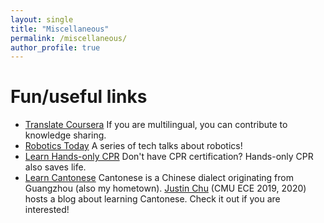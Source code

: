 ```yaml
---
layout: single
title: "Miscellaneous"
permalink: /miscellaneous/
author_profile: true
---
```


Fun/useful links
======
* [Translate Coursera](https://translate-coursera.org/) If you are multilingual, you can contribute to knowledge sharing.
* [Robotics Today](https://www.youtube.com/channel/UCtfiXX2nJ5Qz-ZxGEwDCy5A) A series of tech talks about robotics!
* [Learn Hands-only CPR](https://www.youtube.com/watch?v=qCAFx-ltco0) Don't have CPR certification? Hands-only CPR also saves life.
* [Learn Cantonese](https://cantonese.justinchuby.com/) Cantonese is a Chinese dialect originating from Guangzhou (also my hometown). [Justin Chu](https://www.justinchuby.com/) (CMU ECE 2019, 2020) hosts a blog about learning Cantonese. Check it out if you are interested!